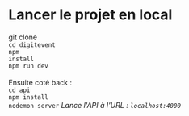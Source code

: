 # Lancer le projet en local
git clone
<br>
<code>cd digitevent</code>
<br>
<code>npm install</code>
<br>
<code>npm run dev</code>
<br>
<br>
Ensuite coté back :
<br>
<code>cd api</code>
<br>
<code>npm install</code>
<br>
<code>nodemon server</code> <em> Lance l'API à l'URL : <code>localhost:4000</code> </em>
